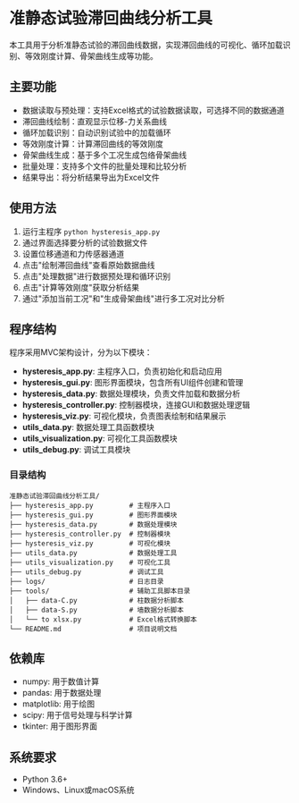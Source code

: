 # 准静态试验滞回曲线分析工具

本工具用于分析准静态试验的滞回曲线数据，实现滞回曲线的可视化、循环加载识别、等效刚度计算、骨架曲线生成等功能。

## 主要功能

- 数据读取与预处理：支持Excel格式的试验数据读取，可选择不同的数据通道
- 滞回曲线绘制：直观显示位移-力关系曲线
- 循环加载识别：自动识别试验中的加载循环
- 等效刚度计算：计算滞回曲线的等效刚度
- 骨架曲线生成：基于多个工况生成包络骨架曲线
- 批量处理：支持多个文件的批量处理和比较分析
- 结果导出：将分析结果导出为Excel文件

## 使用方法

1. 运行主程序 `python hysteresis_app.py`
2. 通过界面选择要分析的试验数据文件
3. 设置位移通道和力传感器通道
4. 点击"绘制滞回曲线"查看原始数据曲线
5. 点击"处理数据"进行数据预处理和循环识别
6. 点击"计算等效刚度"获取分析结果
7. 通过"添加当前工况"和"生成骨架曲线"进行多工况对比分析

## 程序结构

程序采用MVC架构设计，分为以下模块：

- **hysteresis_app.py**: 主程序入口，负责初始化和启动应用
- **hysteresis_gui.py**: 图形界面模块，包含所有UI组件创建和管理
- **hysteresis_data.py**: 数据处理模块，负责文件加载和数据分析
- **hysteresis_controller.py**: 控制器模块，连接GUI和数据处理逻辑
- **hysteresis_viz.py**: 可视化模块，负责图表绘制和结果展示
- **utils_data.py**: 数据处理工具函数模块
- **utils_visualization.py**: 可视化工具函数模块
- **utils_debug.py**: 调试工具模块

### 目录结构

```
准静态试验滞回曲线分析工具/
├── hysteresis_app.py         # 主程序入口
├── hysteresis_gui.py         # 图形界面模块
├── hysteresis_data.py        # 数据处理模块
├── hysteresis_controller.py  # 控制器模块
├── hysteresis_viz.py         # 可视化模块
├── utils_data.py             # 数据处理工具
├── utils_visualization.py    # 可视化工具
├── utils_debug.py            # 调试工具
├── logs/                     # 日志目录
├── tools/                    # 辅助工具脚本目录
│   ├── data-C.py             # 柱数据分析脚本
│   ├── data-S.py             # 墙数据分析脚本
│   └── to xlsx.py            # Excel格式转换脚本
└── README.md                 # 项目说明文档
```

## 依赖库

- numpy: 用于数值计算
- pandas: 用于数据处理
- matplotlib: 用于绘图
- scipy: 用于信号处理与科学计算
- tkinter: 用于图形界面

## 系统要求

- Python 3.6+
- Windows、Linux或macOS系统